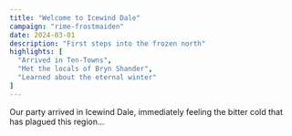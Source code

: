 ```yaml
---
title: "Welcome to Icewind Dale"
campaign: "rime-frostmaiden"
date: 2024-03-01
description: "First steps into the frozen north"
highlights: [
  "Arrived in Ten-Towns",
  "Met the locals of Bryn Shander",
  "Learned about the eternal winter"
]
---
```


Our party arrived in Icewind Dale, immediately feeling the bitter cold that has plagued this region...
